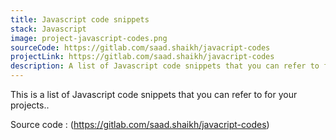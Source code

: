 ```yaml
---
title: Javascript code snippets
stack: Javascript
image: project-javascript-codes.png
sourceCode: https://gitlab.com/saad.shaikh/javacript-codes
projectLink: https://gitlab.com/saad.shaikh/javacript-codes
description: A list of Javascript code snippets that you can refer to for your projects.
---
```


This is a list of Javascript code snippets that you can refer to for your projects..

Source code : (https://gitlab.com/saad.shaikh/javacript-codes)

